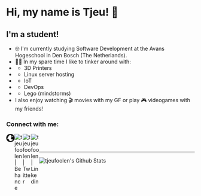 # Hi, my name is Tjeu! 👋

## I'm a student!
- 🤓 I'm currently studying Software Development at the Avans Hogeschool in Den Bosch (The Netherlands). 
- 👨‍💻 In my spare time I like to tinker around with:
- - 3D Printers
- - Linux server hosting
- - IoT
- - DevOps
- - Lego (mindstorms)
- I also enjoy watching 🎬 movies with my GF or play 🎮 videogames with my friends!

### Connect with me:
[<img align="left" alt="tjeufoolen.nl | Website" width="22px" src="https://raw.githubusercontent.com/iconic/open-iconic/master/svg/globe.svg"  />][website]
[<img align="left" alt="tjeufoolen | Behance" width="22px" src="https://cdn.jsdelivr.net/npm/simple-icons@3.6.0/icons/behance.svg"  />][behance]
[<img align="left" alt="tjeufoolen | Twitter" width="22px" src="https://cdn.jsdelivr.net/npm/simple-icons@3.6.0/icons/twitter.svg"  />][twitter]
[<img align="left" alt="tjeufoolen | Linkedin" width="22px" src="https://cdn.jsdelivr.net/npm/simple-icons@3.6.0/icons/linkedin.svg"  />][linkedin]

<br />
<br />

---

<img align="left" alt="tjeufoolen's Github Stats" src="https://github-readme-stats.vercel.app/api?username=tjeufoolen&show_icons=true&hide_border=true">

[website]: https://tjeufoolen.nl/
[twitter]: https://twitter.com/tjeufoolen
[behance]: https://www.behance.net/TjeuFoolen
[linkedin]: https://www.linkedin.com/in/tjeu-foolen-71b186121/
